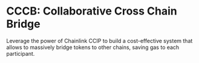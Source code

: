 # CCCB: Collaborative Cross Chain Bridge

Leverage the power of Chainlink CCIP to build a cost-effective system that allows to massively bridge tokens to other chains, saving gas to each participant.